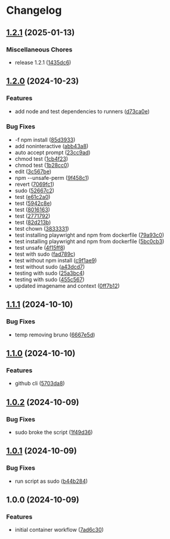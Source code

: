 # Changelog

## [1.2.1](https://github.com/Bane-NOR/actions-runner/compare/v1.2.0...v1.2.1) (2025-01-13)


### Miscellaneous Chores

* release 1.2.1 ([1435dc6](https://github.com/Bane-NOR/actions-runner/commit/1435dc62386d7c26d4a586c94ecedceb9152e5a5))

## [1.2.0](https://github.com/Bane-NOR/actions-runner/compare/v1.1.1...v1.2.0) (2024-10-23)


### Features

* add node and test dependencies to runners ([d73ca0e](https://github.com/Bane-NOR/actions-runner/commit/d73ca0e313a2273fd597d0c37548c2a6fa5f0167))


### Bug Fixes

* -f npm install ([85d3933](https://github.com/Bane-NOR/actions-runner/commit/85d39338cd780ce3376911da8d3639cc92ce1eb0))
* add noninteractive ([abb43a8](https://github.com/Bane-NOR/actions-runner/commit/abb43a86c42c4285a69c7e7770e56f33f53adf17))
* auto accept prompt ([23cc9ad](https://github.com/Bane-NOR/actions-runner/commit/23cc9ad97d8225e96c690ed86604539f4d44e4c9))
* chmod test ([1cb4f23](https://github.com/Bane-NOR/actions-runner/commit/1cb4f2396c05a5319fce3b61c756c51003ca2d77))
* chmod test ([1b28cc0](https://github.com/Bane-NOR/actions-runner/commit/1b28cc03d31fa1b3ffd38ce48f5bad3c82f8678e))
* edit ([3c567be](https://github.com/Bane-NOR/actions-runner/commit/3c567be2ef299f738a4aef7bfc5e5bee565e6536))
* npm --unsafe-perm ([9f458c1](https://github.com/Bane-NOR/actions-runner/commit/9f458c17fa0010d8e54f3662601ad7e48aa83254))
* revert ([7069fc1](https://github.com/Bane-NOR/actions-runner/commit/7069fc1bba9b4b75f23595de9bafec7be54ea57c))
* sudo ([52667c2](https://github.com/Bane-NOR/actions-runner/commit/52667c2aef506585b98ff5aa645164ba210d26e0))
* test ([e61c2a0](https://github.com/Bane-NOR/actions-runner/commit/e61c2a0ab8dc80f0aeadd32505e1ca7a20227c71))
* test ([5942c8e](https://github.com/Bane-NOR/actions-runner/commit/5942c8edef69b4cf5339afe772fb198ae2175a48))
* test ([8016163](https://github.com/Bane-NOR/actions-runner/commit/80161632ab3f167a6e6ecc39f78e4e72563db85e))
* test ([2771792](https://github.com/Bane-NOR/actions-runner/commit/27717920a9667f2ec727d97b6a3adeefd08e65fc))
* test ([82d213b](https://github.com/Bane-NOR/actions-runner/commit/82d213b18dfc1a5aa04c1997b1a7d8ee2e2639eb))
* test chown ([3833331](https://github.com/Bane-NOR/actions-runner/commit/3833331e202c93b379afc60eadd55171170f41f0))
* test installing playwright and npm from dockerfile ([79a93c0](https://github.com/Bane-NOR/actions-runner/commit/79a93c06256c727ce9d81205799822433e99a00a))
* test installing playwright and npm from dockerfile ([5bc0cb3](https://github.com/Bane-NOR/actions-runner/commit/5bc0cb37320a6277fc26effa1578642651814a20))
* test unsafe ([4f15ff8](https://github.com/Bane-NOR/actions-runner/commit/4f15ff882bece6b3283e453030a016866992d3ec))
* test with sudo ([fad789c](https://github.com/Bane-NOR/actions-runner/commit/fad789ca56d705309c207a567b4fd04d9aaf47b0))
* test without npm install ([c9f1ae9](https://github.com/Bane-NOR/actions-runner/commit/c9f1ae93feff122d60e818d2933a7a3b1bda5b34))
* test without sudo ([a43dcd7](https://github.com/Bane-NOR/actions-runner/commit/a43dcd766e7b6c379a6d207688d86c237d41a7b8))
* testing with sudo ([25a3bc4](https://github.com/Bane-NOR/actions-runner/commit/25a3bc4c0a7ac6117c2868791647d7ebdc99edb4))
* testing with sudo ([455c567](https://github.com/Bane-NOR/actions-runner/commit/455c5674c9931e35f80a2f543337779cef379972))
* updated imagename and context ([0ff7b12](https://github.com/Bane-NOR/actions-runner/commit/0ff7b12ab72dacceeeb986fec80479ad183047c4))

## [1.1.1](https://github.com/Bane-NOR/actions-runner/compare/v1.1.0...v1.1.1) (2024-10-10)


### Bug Fixes

* temp removing bruno ([6667e5d](https://github.com/Bane-NOR/actions-runner/commit/6667e5deb6af94701949315af2e58971d838a0df))

## [1.1.0](https://github.com/Bane-NOR/actions-runner/compare/v1.0.2...v1.1.0) (2024-10-10)


### Features

* github cli ([5703da8](https://github.com/Bane-NOR/actions-runner/commit/5703da8cc799ab65dae8347d8ef504549e3d436c))

## [1.0.2](https://github.com/Bane-NOR/actions-runner/compare/v1.0.1...v1.0.2) (2024-10-09)


### Bug Fixes

* sudo broke the script ([1f49d36](https://github.com/Bane-NOR/actions-runner/commit/1f49d365770e04fad1ef561b308a867bc70f0d8c))

## [1.0.1](https://github.com/Bane-NOR/actions-runner/compare/v1.0.0...v1.0.1) (2024-10-09)


### Bug Fixes

* run script as sudo ([b44b284](https://github.com/Bane-NOR/actions-runner/commit/b44b284ce6b8fecba8389da8f0e75b767cff5e28))

## 1.0.0 (2024-10-09)


### Features

* initial container workflow ([7ad6c30](https://github.com/Bane-NOR/actions-runner/commit/7ad6c304d88f45bbcaf7d6f9d90bccf51f98589b))
